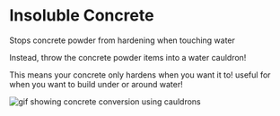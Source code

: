# Insoluble Concrete

Stops concrete powder from hardening when touching water

Instead, throw the concrete powder items into a water cauldron!

This means your concrete only hardens when you want it to! useful for when you want to build under or around water!

![gif showing concrete conversion using cauldrons](https://cdn.modrinth.com/data/masvwHUK/images/87dca2bdfed750aa61182ee7dbdfae3a58793026.gif)